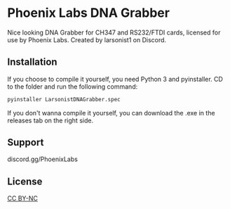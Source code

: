 # Phoenix Labs DNA Grabber

Nice looking DNA Grabber for CH347 and RS232/FTDI cards, licensed for use by Phoenix Labs. Created by larsonist1 on Discord.

## Installation

If you choose to compile it yourself, you need Python 3 and pyinstaller. CD to the folder and run the following command:

```bash
pyinstaller LarsonistDNAGrabber.spec
```

If you don't wanna compile it yourself, you can download the .exe in the releases tab on the right side.

## Support

discord.gg/PhoenixLabs

## License

[CC BY-NC](https://creativecommons.org/licenses/by-nc/4.0/)
